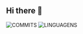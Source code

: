 ## Hi there 👋

![COMMITS](https://github-readme-stats.vercel.app/api?username=IsadoraZanardo&show_icons=true&theme=dracula)
![LINGUAGENS](https://github-readme-stats.vercel.app/api/top-langs/?username=IsadoraZanardo&layout=compact&theme=dracula)

<!--
**IsadoraZanardo/IsadoraZanardo** is a ✨ _special_ ✨ repository because its `README.md` (this file) appears on your GitHub profile.

Here are some ideas to get you started:

- 🔭 I’m currently working on ...
- 🌱 I’m currently learning ...
- 👯 I’m looking to collaborate on ...
- 🤔 I’m looking for help with ...
- 💬 Ask me about ...
- 📫 How to reach me: ...
- 😄 Pronouns: ...
- ⚡ Fun fact: ...
-->
